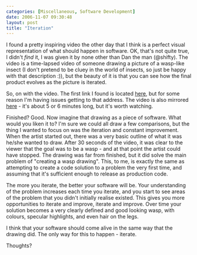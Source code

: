 ```yaml
---
categories: [Miscellaneous, Software Development]
date: 2006-11-07 09:30:48
layout: post
title: "Iteration"
---
```

I found a pretty inspiring video the other day that I think is a perfect visual representation of what should happen in software. OK, that's not quite true, I didn't <em>find</em> it, I was given it by none other than Dan the man (@shifty). The video is a time-lapsed video of someone drawing a picture of a wasp-like insect (I don't pretend to be cluey in the world of insects, so just be happy with that description :)), but the beauty of it is that you can see how the final product evolves as the picture is iterated.

So, on with the video. The first link I found is located <a href="http://www.ursispaltenstein.ch/blog/weblog.php?/weblog/the_daily_drawing/" title="Ursi's Blog" target="_blank">here</a>, but for some reason I'm having issues getting to that address. The video is also mirrored <a href="http://www.ursispaltenstein.ch/cgi-bin/EE/index.php?/weblog/the_daily_drawing/" title="Ursi's Blog" target="_blank">here</a> - it's about 5 or 6 minutes long, but it's worth watching.

Finished? Good. Now imagine that drawing as a piece of software. What would you liken it to? I'm sure we could all draw a few comparisons, but the thing I wanted to focus on was the iteration and constant improvement. When the artist started out, there was a very basic outline of what it was he/she wanted to draw. After 30 seconds of the video, it was clear to the viewer that the goal was to be a wasp - and at that point the artist could have stopped. The drawing was far from finished, but it did solve the main problem of "creating a wasp drawing". This, to me, is exactly the same as attempting to create a code solution to a problem the very first time, and assuming that it's sufficient enough to release as production code.

The more you iterate, the better your software will be. Your understanding of the problem increases each time you iterate, and you start to see areas of the problem that you didn't initially realise existed. This gives you more opportunities to iterate and improve, iterate and improve. Over time your solution becomes a very clearly defined and good looking wasp, with colours, specular highlights, and even hair on the legs.

I think that your software should come alive in the same way that the drawing did. The only way for this to happen - iterate.

Thoughts?
